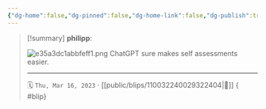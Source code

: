 ```yaml
---
{"dg-home":false,"dg-pinned":false,"dg-home-link":false,"dg-publish":true,"type":"blip","disabled rules":["yaml-title","yaml-title-alias","file-name-heading"],"title":"philipp on mastodon @ 2023-03-16","created-date":"2023-03-16T09:25:40","id":110032240029322400,"updated-date":"2025-05-02T08:50:43","dg-path":"blips/110032240029322404.md","permalink":"/blips/110032240029322404/","dgPassFrontmatter":true,"created":"2023-03-16T09:25:40","updated":"2025-05-02T08:50:43"}
---
```


> [!summary] **philipp**:
>
> ![e35a3dc1abbfeff1.png](/img/user/attachments/e35a3dc1abbfeff1.png)
> ChatGPT sure makes self assessments easier.
> - - -
>
> 🗓️ `Thu, Mar 16, 2023` · [[public/blips/110032240029322404\|🔗]]
{ #blip}

